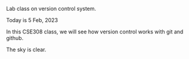 Lab class on version control system.

Today is 5 Feb, 2023

In this CSE308 class, we will see how version control works with git and github.

The sky is clear.
